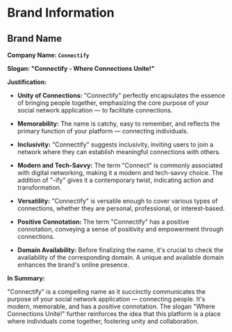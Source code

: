 # Brand Information

## Brand Name

**Company Name: `Connectify`**

**Slogan: "Connectify - Where Connections Unite!"**

**Justification:**

- **Unity of Connections:** "Connectify" perfectly encapsulates the essence of bringing people together, emphasizing the core purpose of your social network application — to facilitate connections.
  
- **Memorability:** The name is catchy, easy to remember, and reflects the primary function of your platform — connecting individuals.

- **Inclusivity:** "Connectify" suggests inclusivity, inviting users to join a network where they can establish meaningful connections with others.

- **Modern and Tech-Savvy:** The term "Connect" is commonly associated with digital networking, making it a modern and tech-savvy choice. The addition of "-ify" gives it a contemporary twist, indicating action and transformation.

- **Versatility:** "Connectify" is versatile enough to cover various types of connections, whether they are personal, professional, or interest-based.

- **Positive Connotation:** The term "Connectify" has a positive connotation, conveying a sense of positivity and empowerment through connections.

- **Domain Availability:** Before finalizing the name, it's crucial to check the availability of the corresponding domain. A unique and available domain enhances the brand's online presence.

**In Summary:**

"Connectify" is a compelling name as it succinctly communicates the purpose of your social network application — connecting people. It's modern, memorable, and has a positive connotation. The slogan "Where Connections Unite!" further reinforces the idea that this platform is a place where individuals come together, fostering unity and collaboration.

